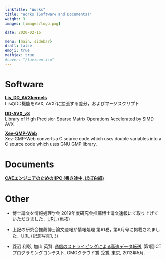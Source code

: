 ```yaml
---
linkTitle: "Works"
title: "Works (Software and Documents)"
weight: 3
images: [images/logo.png]

date: 2020-02-16

menu: {main, sidebar}
draft: false
emoji: true
mathjax: true
#cover: "/favicon.ico"
---
```



# Software
**[Lis_DD_AVXkernels][DDAVX1]**\
		LisのDD機能をAVX, AVX2に拡張する差分，およびマージスクリプト


**[DD-AVX\_v3][DDAVX3]**\
	Library of High Precision Sparse Matrix Operations Accelerated by SIMD AVX

**[Xev-GMP-Web][Xev-GMP]**\
		Xev-GMP-Web converts a C source code which uses double variables into a C source code which uses GNU GMP library.



[hpc4cae]: /HPC4CAE/index.html
[DDAVX1]: https://github.com/t-hishinuma/Lis_DD_AVXkernels
[DDAVX3]: https://github.com/t-hishinuma/DD-AVX_v3
[Xev-GMP]: http://xev.arch.is.tohoku.ac.jp/XevWeb/Xev-GMP-Web.html

# Documents

**[CAEエンジニアのためのHPC (書き途中, ほぼ白紙)][hpc4cae]**

# Other
* 博士論文を情報処理学会 2019年度研究会推薦博士論文速報にて取り上げていただきました．[URL][hakushi], ([魚拓][gyotaku])
* 上記の研究会推薦博士論文速報が情報処理 第61巻，第9月号に掲載されました．[URL][jouhou] (記念写真[1][pic2], [2][pic1])

* 菱沼 利彰, 加山 英賢. [通信のストライピングによる高速データ転送][ICT], 第1回ICTプログラミングコンテスト, GMOクラウド賞 受賞, 東京, 2012年5月. 

[ICT]: http://ictepc.jp/events/2011/110831_000113.php
[hakushi]: https://www.ipsj.or.jp/magazine/hakase/2019/HPC01.html
[jouhou]: https://ipsj.ixsq.nii.ac.jp/ej/?action=pages_view_main&active_action=repository_view_main_item_detail&item_id=206405&item_no=1&page_id=13&block_id=8
[gyotaku]: https://storage.googleapis.com/numa_blog/hakushi/SIMD%E6%BC%94%E7%AE%97%E3%82%92%E7%94%A8%E3%81%84%E3%81%9F%E9%AB%98%E7%B2%BE%E5%BA%A6%E7%96%8E%E8%A1%8C%E5%88%97%E8%A8%88%E7%AE%97%E3%82%BD%E3%83%95%E3%83%88%E3%82%A6%E3%82%A7%E3%82%A2%E3%81%AE%E9%AB%98%E9%80%9F%E5%8C%96-%E6%83%85%E5%A0%B1%E5%87%A6%E7%90%86%E5%AD%A6%E4%BC%9A.pdf
[pic1]: https://storage.googleapis.com/numa_blog/hakushi/IMG20200822113851.jpg
[pic2]: https://storage.googleapis.com/numa_blog/hakushi/IMG20200822113836.jpg
